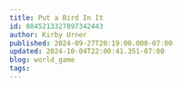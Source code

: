 ```yaml
---
title: Put a Bird In It
id: 8845213327897342443
author: Kirby Urner
published: 2024-09-27T20:19:00.000-07:00
updated: 2024-10-04T22:00:41.351-07:00
blog: world_game
tags: 
---
```


